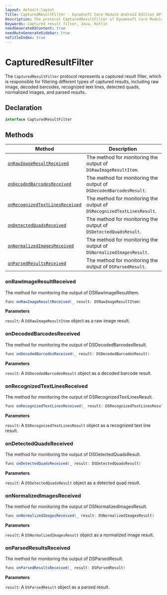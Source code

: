 ```yaml
---
layout: default-layout
Title: CapturedResultFilter - Dynamsoft Core Module Android Edition API Reference
Description: The protocol CapturedResultFilter of Dynamsoft Core Module represents a captured result filter, which is responsible for filtering different types of captured results, including raw image, decoded barcodes, recognized text lines, detected quads, normalized images, and parsed results.
Keywords: captured result filter, Java, Kotlin
needGenerateH3Content: true
needAutoGenerateSidebar: true
noTitleIndex: true
---
```


# CapturedResultFilter

The `CapturedResultFilter` protocol represents a captured result filter, which is responsible for filtering different types of captured results, including raw image, decoded barcodes, recognized text lines, detected quads, normalized images, and parsed results.

## Declaration

```java
interface CapturedResultFilter
```

## Methods

| Method | Description |
| ------ | ----------- |
| [`onRawImageResultReceived`](#onrawimageresultreceived) | The method for monitoring the output of `DSRawImageResultItem`. |
| [`onDecodedBarcodesReceived`](#ondecodedbarcodesreceived) | The method for monitoring the output of `DSDecodedBarcodesResult`. |
| [`onRecognizedTextLinesReceived`](#onrecognizedtextlinesreceived) | The method for monitoring the output of `DSRecognizedTextLinesResult`. |
| [`onDetectedQuadsReceived`](#ondetectedquadsreceived) | The method for monitoring the output of `DSDetectedQuadsResult`. |
| [`onNormalizedImagesReceived`](#onnormalizedimagesreceived) | The method for monitoring the output of `DSNormalizedImagesResult`. |
| [`onParsedResultsReceived`](#onparsedresultsreceived) | The method for monitoring the output of `DSParsedResult`. |

### onRawImageResultReceived

The method for monitoring the output of DSRawImageResultItem.

```java
func onRawImageResultReceived(_ result: DSRawImageResultItem)
```

**Parameters**

`result`: A `DSRawImageResultItem` object as a raw image result.

### onDecodedBarcodesReceived

The method for monitoring the output of DSDecodedBarcodesResult.

```java
func onDecodedBarcodesReceived(_ result: DSDecodedBarcodesResult)
```

**Parameters**

`result`: A `DSDecodedBarcodesResult` object as a decoded barcode result.

### onRecognizedTextLinesReceived

The method for monitoring the output of DSRecognizedTextLinesResult.

```java
func onRecognizedTextLinesReceived(_ result: DSRecognizedTextLinesResult)
```

**Parameters**

`result`: A `DSRecognizedTextLinesResult` object as a recognized text line result.

### onDetectedQuadsReceived

The method for monitoring the output of DSDetectedQuadsResult.

```java
func onDetectedQuadsReceived(_ result: DSDetectedQuadsResult)
```

**Parameters**

`result`: A `DSDetectedQuadsResult` object as a detected quad result.

### onNormalizedImagesReceived

The method for monitoring the output of DSNormalizedImagesResult.

```java
func onNormalizedImagesReceived(_ result: DSNormalizedImagesResult)
```

**Parameters**

`result`: A `DSNormalizedImagesResult` object as a normalized image result.

### onParsedResultsReceived

The method for monitoring the output of DSParsedResult.

```java
func onParsedResultsReceived(_ result: DSParsedResult)
```

**Parameters**

`result`: A `DSParsedResult` object as a parsed result.
